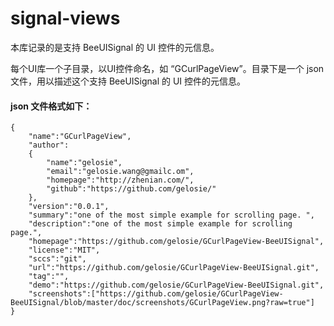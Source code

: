 signal-views
============

本库记录的是支持 BeeUISignal 的 UI 控件的元信息。

每个UI库一个子目录，以UI控件命名，如 “GCurlPageView”。目录下是一个 json 文件，用以描述这个支持 BeeUISignal  的 UI 控件的元信息。

#### json 文件格式如下：


```
{
	"name":"GCurlPageView",
	"author":
	{
		"name":"gelosie",
		"email":"gelosie.wang@gmailc.om",
		"homepage":"http://zhenian.com/",
		"github":"https://github.com/gelosie/"
	},
	"version":"0.0.1",
	"summary":"one of the most simple example for scrolling page. ",
	"description":"one of the most simple example for scrolling page.",
	"homepage":"https://github.com/gelosie/GCurlPageView-BeeUISignal",
	"license":"MIT",
	"sccs":"git",
	"url":"https://github.com/gelosie/GCurlPageView-BeeUISignal.git",
	"tag":"",
	"demo":"https://github.com/gelosie/GCurlPageView-BeeUISignal.git",
	"screenshots":["https://github.com/gelosie/GCurlPageView-BeeUISignal/blob/master/doc/screenshots/GCurlPageView.png?raw=true"]
}


```
